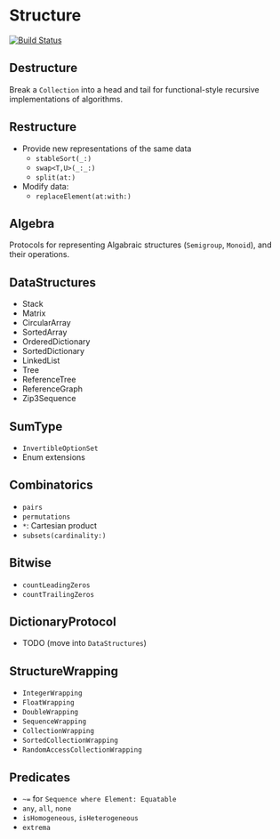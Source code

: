 # Structure

[![Build Status](https://travis-ci.org/dn-m/Structure.svg?branch=master)](https://travis-ci.org/dn-m/Structure) 


## Destructure
Break a `Collection` into a head and tail for functional-style recursive implementations of algorithms.

## Restructure
- Provide new representations of the same data
    - `stableSort(_:)`
    - `swap<T,U>(_:_:)`
    - `split(at:)`
- Modify data:
    - `replaceElement(at:with:)`

## Algebra
Protocols for representing Algabraic structures (`Semigroup`, `Monoid`), and their operations.

## DataStructures
- Stack
- Matrix
- CircularArray
- SortedArray
- OrderedDictionary
- SortedDictionary
- LinkedList
- Tree
- ReferenceTree
- ReferenceGraph
- Zip3Sequence

## SumType
- `InvertibleOptionSet`
- Enum extensions

## Combinatorics
- `pairs`
- `permutations`
- `*`: Cartesian product
- `subsets(cardinality:)`

## Bitwise
- `countLeadingZeros`
- `countTrailingZeros`

## DictionaryProtocol
- TODO (move into `DataStructures`)

## StructureWrapping
- `IntegerWrapping`
- `FloatWrapping`
- `DoubleWrapping`
- `SequenceWrapping`
- `CollectionWrapping`
- `SortedCollectionWrapping`
- `RandomAccessCollectionWrapping`

## Predicates
- `~=` for `Sequence where Element: Equatable`
- `any`, `all`, `none`
- `isHomogeneous`, `isHeterogeneous`
- `extrema`
